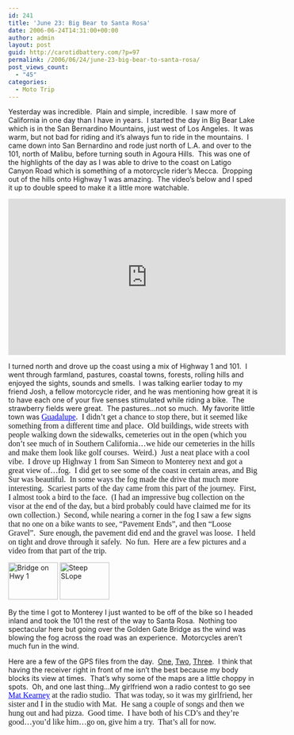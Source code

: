 ```yaml
---
id: 241
title: 'June 23: Big Bear to Santa Rosa'
date: 2006-06-24T14:31:00+00:00
author: admin
layout: post
guid: http://carotidbattery.com/?p=97
permalink: /2006/06/24/june-23-big-bear-to-santa-rosa/
post_views_count:
  - "45"
categories:
  - Moto Trip
---
```

Yesterday was incredible.  Plain and simple, incredible.  I saw more of California in one day than I have in years.  I started the day in Big Bear Lake which is in the San Bernardino Mountains, just west of Los Angeles.  It was warm, but not bad for riding and it&#8217;s always fun to ride in the mountains.  I came down into San Bernardino and rode just north of L.A. and over to the 101, north of Malibu, before turning south in Agoura Hills.  This was one of the highlights of the day as I was able to drive to the coast on Latigo Canyon Road which is something of a motorcycle rider&#8217;s Mecca.  Dropping out of the hills onto Highway 1 was amazing.  The video&#8217;s below and I sped it up to double speed to make it a little more watchable.

<iframe width="560" height="315" src="https://www.youtube.com/embed/GZBBPiyqzDQ" frameborder="0" allow="accelerometer; autoplay; encrypted-media; gyroscope; picture-in-picture" allowfullscreen></iframe>

I turned north and drove up the coast using a mix of Highway 1 and 101.  I went through farmland, pastures, coastal towns, forests, rolling hills and enjoyed the sights, sounds and smells.  I was talking earlier today to my friend Josh, a fellow motorcycle rider, and he was mentioning how great it is to have each one of your five senses stimulated while riding a bike.  The strawberry fields were great.  The pastures&#8230;not so much.  My favorite little town was </span><a href="http://www.ci.guadalupe.ca.us/visitor.html" target="_blank"><span style="color: #0000ff; font-family: 'Times New Roman'; font-size: medium;"><u>Guadalupe</u></span></a><span style="font-family: 'Times New Roman'; font-size: medium;">.  I didn&#8217;t get a chance to stop there, but it seemed like something from a different time and place.  Old buildings, wide streets with people walking down the sidewalks, cemeteries out in the open (which you don&#8217;t see much of in Southern California&#8230;we hide our cemeteries in the hills and make them look like golf courses.  Weird.)  Just a neat place with a cool vibe.  I drove up Highway 1 from San Simeon to Monterey next and got a great view of&#8230;fog.  I did get to see some of the coast in certain areas, and Big Sur was beautiful.  In some ways the fog made the drive that much more interesting.  Scariest parts of the day came from this part of the journey.  First, I almost took a bird to the face.  (I had an impressive bug collection on the visor at the end of the day, but a bird probably could have claimed me for its own collection.)  Second, while nearing a corner in the fog I saw a few signs that no one on a bike wants to see, &#8220;Pavement Ends&#8221;, and then &#8220;Loose Gravel&#8221;.  Sure enough, the pavement did end and the gravel was loose.  I held on tight and drove through it safely.  No fun.  Here are a few pictures and a video from that part of the trip.
  
<a title="Photo Sharing" href="http://www.flickr.co<br />m/photos/64293054@N00/173660720/"><img class="aligncenter" src="http://static.flickr.com/74/173660720_c3bd5ef7fe_t.jpg" alt="Bridge on Hwy 1" width="100" height="75" /></a> <a title="Photo Sharing" href="http://www.flickr.com/photos/64293054@N00/173660721/"><img class="aligncenter" src="http://static.flickr.com/61/173660721_adc9da7b38_t.jpg" alt="Steep SLope" width="100" height="75" /></a>

By the time I got to Monterey I just wanted to be off of the bike so I headed inland and took the 101 the rest of the way to Santa Rosa.  Nothing too spectacular here but going over the Golden Gate Bridge as the wind was blowing the fog across the road was an experience.  Motorcycles aren&#8217;t much fun in the wind.

Here are a few of the GPS files from the day.  <a href="http://carotidbattery.com/uploads/gpstracks/23jun06.htm">One</a>, <a href="http://carotidbattery.com/uploads/gpstracks/23jun06pt2.htm">Two</a>, <a href="http://carotidbattery.com/uploads/gpstracks/23jun06pt3.htm">Three</a>.  I think that having the receiver right in front of me isn&#8217;t the best because my body blocks its view at times.  That&#8217;s why some of the maps are a little choppy in spots.  Oh, and one last thing&#8230;My girlfriend won a radio contest to go see </span><a href="http://www.matkearney.com/" target="_blank"><span style="color: #0000ff; font-family: 'Times New Roman'; font-size: medium;"><u>Mat Kearney</u></span></a><span style="font-family: 'Times New Roman'; font-size: medium;"> at the radio studio.  That was today, so it was my girlfriend, her sister and I in the studio with Mat.  He sang a couple of songs and then we hung out and had pizza.  Good time.  I have both of his CD&#8217;s and they&#8217;re good&#8230;you&#8217;d like him&#8230;go on, give him a try.  That&#8217;s all for now.
